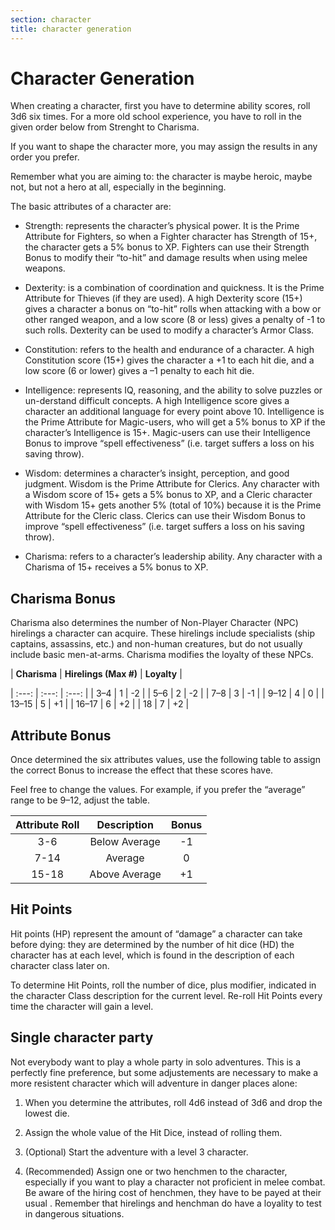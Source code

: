 ```yaml
---
section: character
title: character generation
---
```


# Character Generation

When creating a character, first you have to determine ability scores, roll 3d6 six times. For a more old school experience, you have to roll in the given order below from Strenght to Charisma. 

If you want to shape the character more, you may assign the results in any order you prefer. 

Remember what you are aiming to: the character is maybe heroic, maybe not, but not a hero at all, especially in the beginning.

The basic attributes of a character are:

- Strength: represents the character’s physical power. It is the Prime Attribute for Fighters, so when a Fighter character has Strength of 15+, the character gets a 5% bonus to XP. Fighters can use their Strength Bonus to modify their “to-hit” and damage results when using melee weapons.

- Dexterity: is a combination of coordination and quickness. It is the Prime Attribute for Thieves (if they are used). A high Dexterity score (15+) gives a character a bonus on “to-hit” rolls when attacking with a bow or other ranged weapon, and a low score (8 or less) gives a penalty of -1 to such rolls. Dexterity can be used to modify a character’s Armor Class.

- Constitution: refers to the health and endurance of a character. A high Constitution score (15+) gives the character a +1 to each hit die, and a low score (6 or lower) gives a –1 penalty to each hit die.

- Intelligence: represents IQ, reasoning, and the ability to solve puzzles or un-derstand difficult concepts. A high Intelligence score gives a character an additional language for every point above 10. Intelligence is the Prime Attribute for Magic-users, who will get a 5% bonus to XP if the character’s Intelligence is 15+. Magic-users can use their Intelligence Bonus to improve “spell effectiveness” (i.e. target suffers a loss on his saving throw).

- Wisdom: determines a character’s insight, perception, and good judgment. Wisdom is the Prime Attribute for Clerics. Any character with a Wisdom score of 15+ gets a 5% bonus to XP, and a Cleric character with Wisdom 15+ gets another 5% (total of 10%) because it is the Prime Attribute for the Cleric class. Clerics can use their Wisdom Bonus to improve “spell effectiveness” (i.e. target suffers a loss on his saving throw).

- Charisma: refers to a character’s leadership ability. Any character with a Charisma of 15+ receives a 5% bonus to XP. 

## Charisma Bonus

Charisma also determines the number of Non-Player Character (NPC) hirelings a character can acquire. These hirelings include specialists (ship captains, assassins, etc.) and non-human creatures, but do not usually include basic men-at-arms. Charisma modifies the loyalty of these NPCs.


| **Charisma** | **Hirelings (Max #)** | **Loyalty** |

| :---: | :---: | :---: |
| 3–4 | 1 | -2 |
| 5–6 | 2 | -2 |
| 7–8 | 3 | -1 |
| 9–12 | 4 | 0 |
| 13–15 | 5 | +1 |
| 16–17 | 6 | +2 |
| 18 | 7 | +2 |

## Attribute Bonus

Once determined the six attributes values, use the following table to assign the correct Bonus to increase the effect that these scores have.

Feel free to change the values. For example, if you prefer the “average” range to be 9–12, adjust the table.

| **Attribute Roll** | **Description** | **Bonus** |
| :---: | :---: | :---: |
| 3-6 | Below Average | -1  |
| 7-14 | Average | 0   |
| 15-18 | Above Average | +1  |

## Hit Points

Hit points (HP) represent the amount of “damage” a character can take before dying: they are determined by the number of hit dice (HD) the character has at each level, which is found in the description of each character class later on. 

To determine Hit Points, roll the number of dice, plus modifier, indicated in the character Class description for the current level. Re-roll Hit Points every time the character will gain a level.

## Single character party

Not everybody want to play a whole party in solo adventures. This is a perfectly fine preference, but some adjustements are necessary to make a more resistent character which will adventure in danger places alone:

1. When you determine the attributes, roll 4d6 instead of 3d6 and drop the lowest die.

2. Assign the whole value of the Hit Dice, instead of rolling them.

3. (Optional) Start the adventure with a level 3 character.

4. (Recommended) Assign one or two henchmen to the character, especially if you want to play a character not proficient in melee combat. Be aware of the hiring cost of henchmen, they have to be payed at their usual . Remember that hirelings and henchman do have a loyality to test in dangerous situations.
